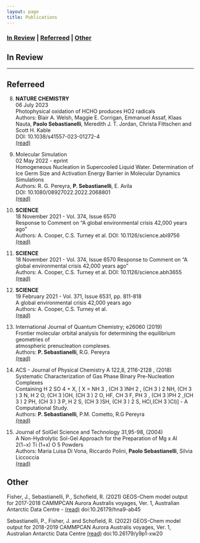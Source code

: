 ```yaml
---
layout: page
title: Publications
---
```


### [In Review](#in-review) | [Referreed](#referreed) | [Other](#other)

## In Review
---

## Referreed

8. **NATURE CHEMISTRY**   
06 July 2023  
Photophysical oxidation of HCHO produces HO2 radicals  
Authors: Blair A. Welsh, Maggie E. Corrigan, Emmanuel Assaf, Klaas Nauta, **Paolo Sebastianelli**, Meredith J. T. Jordan, Christa Fittschen and Scott H. Kable  
DOI: 10.1038/s41557-023-01272-4  
[(read)](https://www.nature.com/articles/s41557-023-01272-4)  

7. Molecular Simulation   
02 May 2022 - eprint  
Homogeneous Nucleation in Supercooled Liquid Water. Determination of Ice Germ Size and Activation Energy Barrier in Molecular Dynamics Simulations  
Authors: R. G. Pereyra, **P. Sebastianelli**, E. Avila  
DOI: 10.1080/08927022.2022.2068801  
[(read)](https://doi.org/10.1080/08927022.2022.2068801)  


6. **SCIENCE**  
18 November 2021 - Vol. 374, Issue 6570  
Response to Comment on “A global environmental crisis 42,000 years ago”  
Authors: A. Cooper, C.S. Turney et al. DOI: 10.1126/science.abi9756
[(read)](https://doi.org/10.1126/science.abi9756)  

5. **SCIENCE**  
18 November 2021 - Vol. 374, Issue 6570
Response to Comment on “A global environmental crisis 42,000 years ago”  
Authors: A. Cooper, C.S. Turney et al. DOI: 10.1126/science.abh3655  
[(read)](https://doi.org/10.1126/science.abh3655)  

4. **SCIENCE**  
19 February 2021 - Vol. 371, Issue 6531, pp. 811-818  
A global environmental crisis 42,000 years ago  
Authors: A. Cooper, C.S. Turney et al.  
[(read)](https://doi.org/10.1126/science.abb8677)  

3. International Journal of Quantum Chemistry; e26060 (2019)  
Frontier molecular orbital analysis for determining the equilibrium geometries of  
atmospheric prenucleation complexes.  
Authors: **P. Sebastianelli**, R.G. Pereyra  
[(read)](https://doi.org/10.1002/qua.26060)  

2. ACS - Journal of Physical Chemistry A 122,8, 2116-2128 , (2018)  
Systematic Characterization of Gas Phase Binary Pre-Nucleation Complexes  
Containing H 2 SO 4 + X, [ X = NH 3 , (CH 3 )NH 2 , (CH 3 ) 2 NH, (CH 3 ) 3 N, H 2 O, (CH 3 )OH, (CH 3 ) 2 O,
HF, CH 3 F, PH 3 , (CH 3 )PH 2 ,(CH 3 ) 2 PH, (CH 3 ) 3 P, H 2 S, (CH 3 )SH, (CH 3 ) 2 S, HCl,(CH 3 )Cl)] - A
Computational Study.  
Authors: **P. Sebastianelli**, P.M. Cometto, R.G Pereyra  
[(read)](https://doi.org/10.1021/acs.jpca.7b10205)  

1. Journal of SolGel Science and Technology 31,95-98, (2004)  
A Non-Hydrolytic Sol-Gel Approach for the Preparation of Mg x Al 2(1−x) Ti (1+x) O 5 Powders  
Authors: Maria Luisa Di Vona, Riccardo Polini, **Paolo Sebastianelli**, Silvia Liccoccia  
[(read)](https://doi.org/10.1023/B:JSST.0000047967.82122.6f)

## Other 

Fisher, J., Sebastianelli, P., Schofield, R. (2021) GEOS-Chem model output for 2017-2018 CAMMPCAN Aurora Australis voyages, Ver. 1, Australian Antarctic Data Centre - [(read)](https://researchdata.edu.au/geos-chem-model-australis-voyages/1701891) doi:10.26179/hna9-ab45

Sebastianelli, P., Fisher, J. and Schofield, R. (2022) GEOS-Chem model output for 2018-2019 CAMMPCAN Aurora Australis voyages, Ver. 1, Australian Antarctic Data Centre [(read)](https://data.aad.gov.au/metadata/records/AAS_4431_CAMMPCAN_GEOS_Chem_Model_AA_2018-19) doi:10.26179/y9p1-xw20
